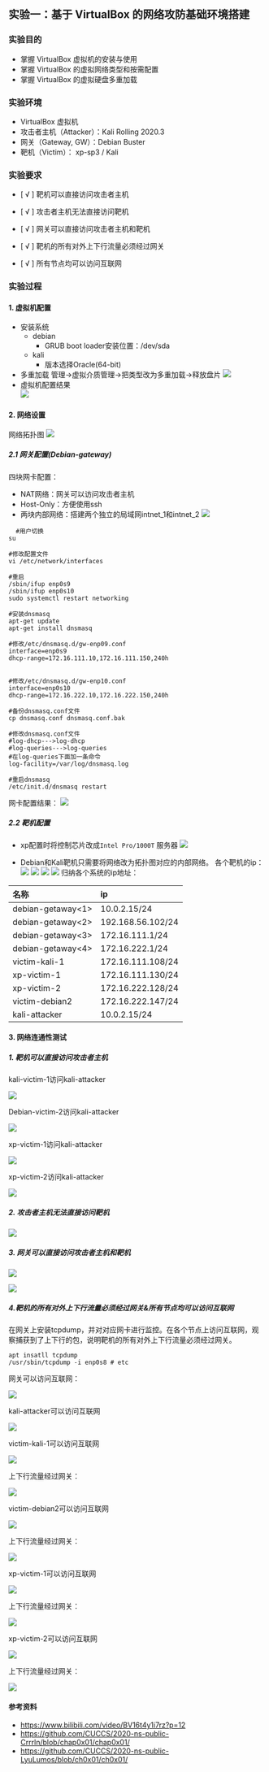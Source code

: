 ## 实验一：基于 VirtualBox 的网络攻防基础环境搭建

### 实验目的
* 掌握 VirtualBox 虚拟机的安装与使用
* 掌握 VirtualBox 的虚拟网络类型和按需配置 
* 掌握 VirtualBox 的虚拟硬盘多重加载 
### 实验环境
* VirtualBox 虚拟机
* 攻击者主机（Attacker）：Kali Rolling 2020.3
* 网关（Gateway, GW）：Debian Buster
* 靶机（Victim）： xp-sp3 / Kali 

### 实验要求
* [ √ ] 靶机可以直接访问攻击者主机

* [ √ ] 攻击者主机无法直接访问靶机

* [ √ ] 网关可以直接访问攻击者主机和靶机

* [ √ ] 靶机的所有对外上下行流量必须经过网关

* [ √ ] 所有节点均可以访问互联网 

### 实验过程

#### 1. 虚拟机配置 
* 安装系统 
    * debian 
        * GRUB boot loader安装位置：/dev/sda 
    * kali
        * 版本选择Oracle(64-bit)
* 多重加载
  管理->虚拟介质管理->把类型改为多重加载->释放盘片 
  ![](img/多重加载.png)
* 虚拟机配置结果  
  ![](img/虚拟机配置.png) 

#### 2. 网络设置 
网络拓扑图 
  ![](img/拓扑.png) 
##### 2.1 网关配置(Debian-gateway) 
四块网卡配置：
* NAT网络：网关可以访问攻击者主机
* Host-Only：方便使用ssh
* 两块内部网络：搭建两个独立的局域网intnet_1和intnet_2 
  ![](img/debian网络配置.png) 
```
  #用户切换
su

#修改配置文件
vi /etc/network/interfaces

#重启
/sbin/ifup enp0s9
/sbin/ifup enp0s10
sudo systemctl restart networking

#安装dnsmasq
apt-get update  
apt-get install dnsmasq 

#修改/etc/dnsmasq.d/gw-enp09.conf
interface=enp0s9
dhcp-range=172.16.111.10,172.16.111.150,240h


#修改/etc/dnsmasq.d/gw-enp10.conf
interface=enp0s10
dhcp-range=172.16.222.10,172.16.222.150,240h

#备份dnsmasq.conf文件
cp dnsmasq.conf dnsmasq.conf.bak

#修改dnsmasq.conf文件
#log-dhcp--->log-dhcp
#log-queries--->log-queries
#在log-queries下面加一条命令
log-facility=/var/log/dnsmasq.log

#重启dnsmasq
/etc/init.d/dnsmasq restart 
``` 
网卡配置结果：
  ![](img/debian网卡配置.png)  
##### 2.2 靶机配置 
* xp配置时将控制芯片改成```Intel Pro/1000T``` 服务器 
  ![](img/xp配置.png) 

* Debian和Kali靶机只需要将网络改为拓扑图对应的内部网络。 
各个靶机的ip：
  ![](img/kali-victim1.png) 
  ![](img/v-debian.png) 
  ![](img/xp1.png) 
  ![](img/xp2.png) 
归纳各个系统的ip地址： 

|名称 | ip |
|:--|:--|
|debian-getaway<1> |10.0.2.15/24  |
|debian-getaway<2> | 192.168.56.102/24 | 
|debian-getaway<3>  | 172.16.111.1/24 | 
|debian-getaway<4>  | 172.16.222.1/24 | 
|victim-kali-1  | 172.16.111.108/24 | 
|xp-victim-1  | 172.16.111.130/24 | 
|xp-victim-2  | 172.16.222.128/24 | 
|victim-debian2  | 172.16.222.147/24 | 
|kali-attacker | 10.0.2.15/24|

#### 3. 网络连通性测试 
##### 1. 靶机可以直接访问攻击者主机
 
kali-victim-1访问kali-attacker 

  ![](img/kali-victim访问attacker.png) 

Debian-victim-2访问kali-attacker

   ![](img/debian-victim2访问attacker.png)

xp-victim-1访问kali-attacker

   ![](img/xp1.png) 

xp-victim-2访问kali-attacker

   ![](img/xp2.png) 

##### 2. 攻击者主机无法直接访问靶机 
   ![](img/attacker访问靶机.png) 
##### 3. 网关可以直接访问攻击者主机和靶机 

   ![](img/网关访问1.png) 

   ![](img/网关访问2.png) 
##### 4.靶机的所有对外上下行流量必须经过网关&所有节点均可以访问互联网 

在网关上安装tcpdump，并对对应网卡进行监控。在各个节点上访问互联网，观察捕获到了上下行的包，说明靶机的所有对外上下行流量必须经过网关。 
``` 
apt insatll tcpdump
/usr/sbin/tcpdump -i enp0s8 # etc
``` 

网关可以访问互联网： 

   ![](img/访问互联网1.png) 

kali-attacker可以访问互联网

   ![](img/访问互联网2.png) 

victim-kali-1可以访问互联网

   ![](img/访问互联网3.png) 

上下行流量经过网关： 

   ![](img/victim-kali1经过网关.png) 

victim-debian2可以访问互联网

   ![](img/访问互联网4.png) 

上下行流量经过网关： 

   ![](img/debian-victim2经过网关.png) 

xp-victim-1可以访问互联网

   ![](img/访问互联网5.png) 

上下行流量经过网关： 

   ![](img/xp1经过网关.png) 

xp-victim-2可以访问互联网

   ![](img/访问互联网6.png) 

上下行流量经过网关： 

   ![](img/xp2经过网关.png) 


#### 参考资料  
* https://www.bilibili.com/video/BV16t4y1i7rz?p=12 
* https://github.com/CUCCS/2020-ns-public-Crrrln/blob/chap0x01/chap0x01/
* https://github.com/CUCCS/2020-ns-public-LyuLumos/blob/ch0x01/ch0x01/
